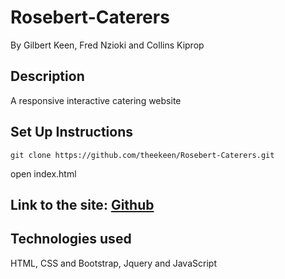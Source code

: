 # Rosebert-Caterers

By Gilbert Keen, Fred Nzioki and Collins Kiprop

## Description
A responsive interactive catering website

## Set Up Instructions
```
git clone https://github.com/theekeen/Rosebert-Caterers.git
```
open index.html

## Link to the site: [Github](https://theekeen.github.io/Rosebert-Caterers)

## Technologies used
HTML, CSS and Bootstrap, Jquery and JavaScript